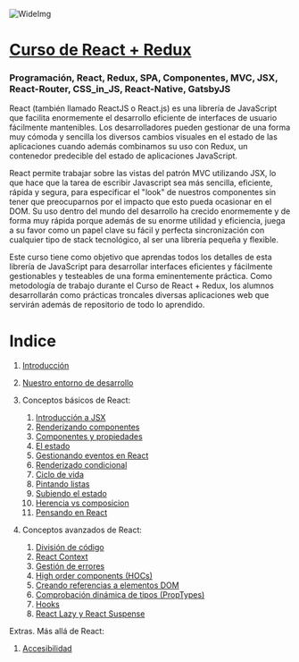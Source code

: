 ![WideImg](http://fictizia.com/img/github/Fictizia-plan-estudios-github.jpg)

# [Curso de React + Redux](https://fictizia.com/formacion/curso-react-js-redux)

### Programación, React, Redux, SPA, Componentes, MVC, JSX, React-Router, CSS_in_JS, React-Native, GatsbyJS

React (también llamado ReactJS o React.js) es una librería de JavaScript que facilita enormemente el desarrollo eficiente de interfaces de usuario fácilmente mantenibles. Los desarrolladores pueden gestionar de una forma muy cómoda y sencilla los diversos cambios visuales en el estado de las aplicaciones cuando además combinamos su uso con Redux, un contenedor predecible del estado de aplicaciones JavaScript.

React permite trabajar sobre las vistas del patrón MVC utilizando JSX, lo que hace que la tarea de escribir Javascript sea más sencilla, eficiente, rápida y segura, para especificar el "look" de nuestros componentes sin tener que preocuparnos por el impacto que esto pueda ocasionar en el DOM. Su uso dentro del mundo del desarrollo ha crecido enormemente y de forma muy rápida porque además de su enorme utilidad y eficiencia, juega a su favor como un papel clave su fácil y perfecta sincronización con cualquier tipo de stack tecnológico, al ser una librería pequeña y flexible.

Este curso tiene como objetivo que aprendas todos los detalles de esta librería de JavaScript para desarrollar interfaces eficientes y fácilmente gestionables y testeables de una forma eminentemente práctica. Como metodología de trabajo durante el Curso de React + Redux, los alumnos desarrollarán como prácticas troncales diversas aplicaciones web que servirán además de repositorio de todo lo aprendido.

# Indice

1. [Introducción](./Assets/introduccion.md)
2. [Nuestro entorno de desarrollo](./Assets/environment.md)

3. Conceptos básicos de React:

   1. [Introducción a JSX](./Teoria/modulo1/jsx.md)
   2. [Renderizando componentes](./Teoria/modulo1/render.md)
   3. [Componentes y propiedades](./Teoria/modulo1/props.md)
   4. [El estado](./Teoria/modulo1/state.md)
   5. [Gestionando eventos en React](./Teoria/modulo1/events.md)
   6. [Renderizado condicional](./Teoria/modulo1/conditionalRender.md)
   7. [Ciclo de vida](./Teoria/modulo1/lifecycle.md)
   8. [Pintando listas](./Teoria/modulo1/renderList.md)
   9. [Subiendo el estado](./Teoria/modulo1/state2.md)
   10. [Herencia vs composicion](./Teoria/modulo1/composition.md)
   11. [Pensando en React](./Teoria/modulo1/thinkingReact.md)

4. Conceptos avanzados de React:

   1. [División de código](./Teoria/modulo2/code-splitting.md)
   2. [React Context](./Teoria/modulo2/context.md)
   3. [Gestión de errores](./Teoria/modulo2/errorboundaries.md)
   4. [High order components (HOCs)](./Teoria/modulo2/hoc.md)
   5. [Creando referencias a elementos DOM](./Teoria/modulo2/refs.md)
   6. [Comprobación dinámica de tipos (PropTypes)](./Teoria/modulo2/proptypes.md)
   7. [Hooks](./Teoria/modulo2/hooks.md)
   8. [React Lazy y React Suspense](./Teoria/modulo2/lazySuspense.md)

Extras. Más allá de React:

1. [Accesibilidad](./Teoria/extras)
